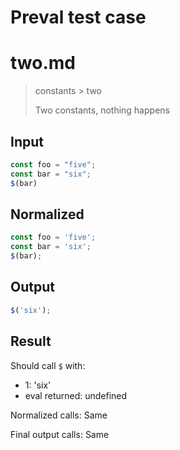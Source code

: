 # Preval test case

# two.md

> constants > two
>
> Two constants, nothing happens

## Input

`````js filename=intro
const foo = "five";
const bar = "six";
$(bar)
`````

## Normalized

`````js filename=intro
const foo = 'five';
const bar = 'six';
$(bar);
`````

## Output

`````js filename=intro
$('six');
`````

## Result

Should call `$` with:
 - 1: 'six'
 - eval returned: undefined

Normalized calls: Same

Final output calls: Same
